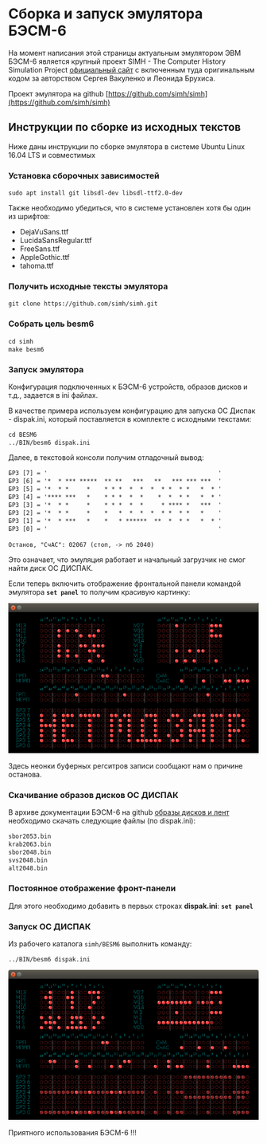 
# Сборка и запуск эмулятора БЭСМ-6

На момент написания этой страницы актуальным эмулятором ЭВМ БЭСМ-6 является крупный проект SIMH - The Computer History Simulation Project [официальный сайт](http://simh.trailing-edge.com) с включенным туда оригинальным кодом за авторством Сергея Вакуленко и Леонида Брухиса.

Проект эмулятора на github [https://github.com/simh/simh](https://github.com/simh/simh)

## Инструкции по сборке из исходных текстов
Ниже даны инструкции по сборке эмулятора в системе Ubuntu Linux 16.04 LTS и совместимых

### Установка сборочных зависимостей
```
sudo apt install git libsdl-dev libsdl-ttf2.0-dev
```
Также необходимо убедиться, что в системе установлен хотя бы один из шрифтов:

* DejaVuSans.ttf
* LucidaSansRegular.ttf
* FreeSans.ttf
* AppleGothic.ttf
* tahoma.ttf

### Получить исходные тексты эмулятора
```
git clone https://github.com/simh/simh.git
```

### Собрать цель besm6
```
cd simh
make besm6
```

### Запуск эмулятора
Конфигурация подключенных к БЭСМ-6 устройств, образов дисков и т.д., задается в ini файлах.

В качестве примера используем конфигурацию для запуска ОС Диспак - dispak.ini, который поставляется в комплекте с исходными текстами:

```
cd BESM6
../BIN/besm6 dispak.ini
```

Далее, в текстовой консоли получим отладочный вывод:

    БРЗ [7] = '                                                '
    БРЗ [6] = '*  * *** *****  ** **   ***   **   *** *** ***  '
    БРЗ [5] = '*  * *     *    * * *  *  *  *  * *  * *   *  * '
    БРЗ [4] = '**** ***   *    * * *  *  *    *  *  * *   *  * '
    БРЗ [3] = '*  * *     *    * * *  *  *     * **** *   ***  '
    БРЗ [2] = '*  * *     *    *   *  *  *  *  * *  * *   *    '
    БРЗ [1] = '*  * ***   *    *   * ******  **  *  * *   *  * '
    БРЗ [0] = '                                                '

    Останов, "СчАС": 02067 (стоп, -> пб 2040)

Это означает, что эмуляция работает и начальный загрузчик не смог найти диск ОС ДИСПАК.

Если теперь включить отображение фронтальной панели командой эмулятора     **`set panel`** то получим красивую картинку:

![](images/besm6-no-boot.png)

Здесь неонки буферных регситров записи сообщают нам о причине останова.

### Скачивание образов дисков ОС ДИСПАК
В архиве документации БЭСМ-6 на github [образы дисков и лент](https://github.com/besm6/besm6.github.io/tree/master/disks) необходимо скачать следующие файлы (по dispak.ini):
```
sbor2053.bin
krab2063.bin
sbor2048.bin
svs2048.bin
alt2048.bin
```

### Постоянное отображение фронт-панели
Для этого необходимо добавить в первых строках **dispak.ini**:
**`set panel`**

### Запуск ОС ДИСПАК
Из рабочего каталога `simh/BESM6` выполнить команду:
```
../BIN/besm6 dispak.ini
```

![](images/besm6-simh-panel.png)

Приятного использования БЭСМ-6 !!!
